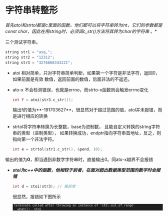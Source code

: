 # 字符串转整形

**首先atoi和strtol都是c里面的函数，他们都可以将字符串转为int，它们的参数都是const char*，*因此在用string时，必须调c_str()方法将其转为char的字符串* 。**

三个测试字符串。

```c++
string str1 = "asq,";
string str2 = "12312";
string str3 = "3276868343221";
```



- atoi 相对简单，只对字符串简单判断，如果第一个字符是非法字符，返回0，如果前面是有效
  数值，返回前面的数值，后面非法的不返还。

- ato-x 不会检测错误，也就是errno，而strto-x函数则会触发errno变化

  ```c++
  int f = atoi(str3.c_str());
  ```

  输出f的值为**-191703627**，很显然对于超过范围的值，atol并未报错，而是进行相应的转换

- strtol将字符串转换为长整数，base为进制数， 且能自定义转换的string字符串的类型（进制类型）， 如果转换成功，endptr指向字符串首地址，反之，则指向第一个非法字符。

  ```c++
  int e = strtol(str1.c_str(), &pend, 10);
  ```

​		输出的值为**0**，即当遇到非数字字符串时，直接输出0。同ato-x越界不会报错

- ***stoi为c++中的函数，他相较于前者，在面对超出数据类型范围的数字时会报错***

  ```c++
  int d = stoi(str3); // 报异常
  ```

  很显然，报错如下图所示

  ![stoi越界报错](s2i.png)

